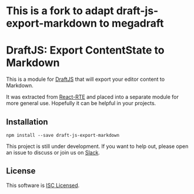 # This is a fork to adapt draft-js-export-markdown to megadraft

# DraftJS: Export ContentState to Markdown

This is a module for [DraftJS](https://github.com/facebook/draft-js) that will export your editor content to Markdown.

It was extracted from [React-RTE](https://react-rte.org) and placed into a separate module for more general use. Hopefully it can be helpful in your projects.

## Installation

    npm install --save draft-js-export-markdown

This project is still under development. If you want to help out, please open an issue to discuss or join us on [Slack](https://draftjs.slack.com/).

## License

This software is [ISC Licensed](/LICENSE).
